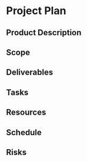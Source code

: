 Project Plan
===
Product Description
---


Scope
---


Deliverables
---


Tasks
---


Resources
---


Schedule
---


Risks
---